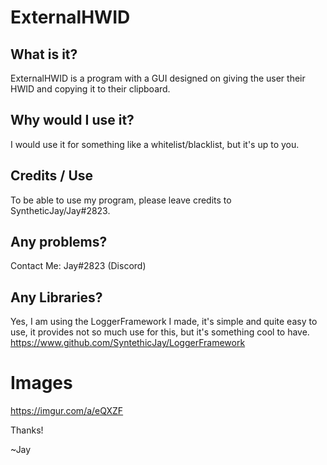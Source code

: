 # ExternalHWID

## What is it?

ExternalHWID is a program with a GUI designed on giving the user their HWID and copying it to their clipboard.

## Why would I use it?

I would use it for something like a whitelist/blacklist, but it's up to you.

## Credits / Use

To be able to use my program, please leave credits to SyntheticJay/Jay#2823.

## Any problems?

Contact Me: Jay#2823 (Discord)

## Any Libraries?

Yes, I am using the LoggerFramework I made, it's simple and quite easy to use, it provides not so much use for this, but it's something cool to have.
https://www.github.com/SyntethicJay/LoggerFramework

# Images

https://imgur.com/a/eQXZF

Thanks!

~Jay
